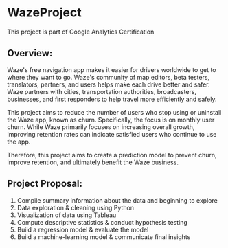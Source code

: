 # WazeProject
This project is part of Google Analytics Certification

## Overview:
Waze's free navigation app makes it easier for drivers worldwide to get to where they want to go. Waze's community of map editors, beta testers, translators, partners, and users helps make each drive better and safer. Waze partners with cities, transportation authorities, broadcasters, businesses, and first responders to help travel more efficiently and safely.

This project aims to reduce the number of users who stop using or uninstall the Waze app, known as churn. Specifically, the focus is on monthly user churn. While Waze primarily focuses on increasing overall growth, improving retention rates can indicate satisfied users who continue to use the app. 

Therefore, this project aims to create a prediction model to prevent churn, improve retention, and ultimately benefit the Waze business.

## Project Proposal:
1. Compile summary information about the data and beginning to explore
2. Data exploration & cleaning using Python
3. Visualization of data using Tableau
4. Compute descriptive statistics & conduct hypothesis testing
5. Build a regression model & evaluate the model
6. Build a machine-learning model & communicate final insights
